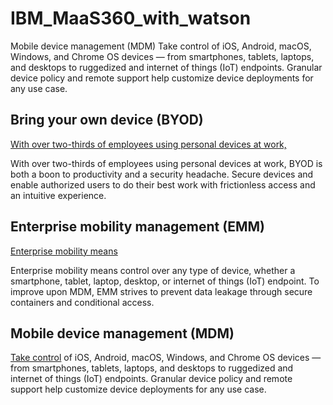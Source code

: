# IBM_MaaS360_with_watson
Mobile device management (MDM)  Take control of iOS, Android, macOS, Windows, and Chrome OS devices — from smartphones, tablets, laptops, and desktops to ruggedized and internet of things (IoT) endpoints. Granular device policy and remote support help customize device deployments for any use case.



## Bring your own device (BYOD)

[With over two-thirds of employees using personal devices at work,](https://www.ibm.com/security/mobile/maas360/bring-your-own-device)

With over two-thirds of employees using personal devices at work, BYOD is both a boon to productivity and a security headache. Secure devices and enable authorized users to do their best work with frictionless access and an intuitive experience.



## Enterprise mobility management (EMM)

[Enterprise mobility means](https://www.ibm.com/nl-en/security/mobile/maas360/enterprise-mobility-management)

Enterprise mobility means control over any type of device, whether a smartphone, tablet, laptop, desktop, or internet of things (IoT) endpoint. To improve upon MDM, EMM strives to prevent data leakage through secure containers and conditional access.


## Mobile device management (MDM)

[Take control](https://www.ibm.com/nl-en/security/mobile/maas360/mobile-device-management) of iOS, Android, macOS, Windows, and Chrome OS devices — from smartphones, tablets, laptops, and desktops to ruggedized and internet of things (IoT) endpoints. Granular device policy and remote support help customize device deployments for any use case.


